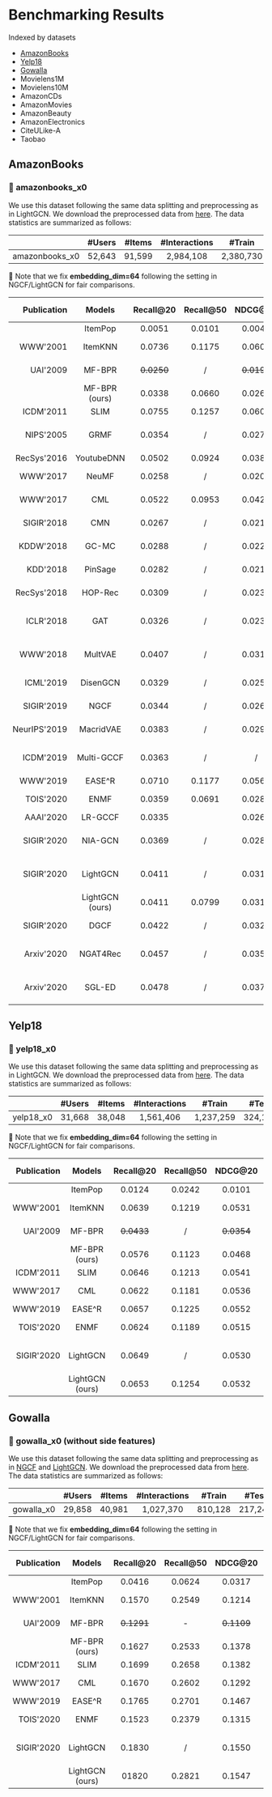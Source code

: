 # Benchmarking Results

Indexed by datasets
+ [AmazonBooks](#amazonbooks)
+ [Yelp18](#yelp18)
+ [Gowalla](#gowalla)
+ Movielens1M
+ Movielens10M
+ AmazonCDs
+ AmazonMovies
+ AmazonBeauty
+ AmazonElectronics
+ CiteULike-A
+ Taobao

## AmazonBooks

### :triangular_flag_on_post: amazonbooks_x0
We use this dataset following the same data splitting and preprocessing as in LightGCN. We download the preprocessed data from [here](https://github.com/kuandeng/LightGCN/tree/master/Data/amazon-book). The data statistics are summarized as follows:

|                | #Users | #Items | #Interactions |   #Train  |  #Test  | Density |
|:--------------:|:------:|:------:|:-------------:|:---------:|:-------:|:-------:|
| amazonbooks_x0 | 52,643 | 91,599 |   2,984,108   | 2,380,730 | 603,378 | 0.00062 |

:pushpin: Note that we fix **embedding_dim=64** following the setting in NGCF/LightGCN for fair comparisons.

|  Publication |     Models      | Recall@20  | Recall@50 |  NDCG@20   | NDCG@50 | HitRate@20 | HitRate@50 |                      Steps-to-Reproduce                      | Contributed-by                                               |
| -----------: | :-------------: | :--------: | :-------: | :--------: | :-----: | :--------: | :--------: | :----------------------------------------------------------: | ------------------------------------------------------------ |
|              |     ItemPop     |   0.0051   |  0.0101   |   0.0044   | 0.0061  |   0.0419   |   0.0764   | [link](https://github.com/xue-pai/Open-CF-Benchmarks/blob/master/benchmarks/ItemPop/ItemPop_amazonbooks_x0.md) | Kelong Mao                                                   |
|     WWW'2001 |     ItemKNN     |   0.0736   |  0.1175   |   0.0606   | 0.0771  |   0.3765   |   0.5234   | [link](https://github.com/xue-pai/Open-CF-Benchmarks/blob/master/benchmarks/ItemKNN/ItemKNN_amazonbooks_x0.md) | Jinpeng Wang                                                 |
|     UAI'2009 |     MF-BPR      | ~~0.0250~~ |     /     | ~~0.0196~~ |    /    |     /      |     /      |                              /                               | [Reported by NGCF paper](https://arxiv.org/abs/1905.08108)   |
|              |  MF-BPR (ours)  |   0.0338   |  0.0660   |   0.0261   | 0.0380  |   0.2103   |   0.3530   |                             link                             | XUEPAI                                                       |
|    ICDM'2011 |      SLIM       |   0.0755   |  0.1257   |   0.0602   | 0.0791  |   0.3873   |   0.5472   | [link](https://github.com/xue-pai/Open-CF-Benchmarks/blob/master/benchmarks/SLIM/SLIM_amazonbooks_x0.md) | Kelong Mao                                                   |
|    NIPS'2005 |      GRMF       |   0.0354   |     /     |   0.0270   |    /    |     /      |     /      |                              /                               | [Reported by LightGCN paper](https://arxiv.org/abs/2002.02126) |
|  RecSys'2016 |   YoutubeDNN    |   0.0502   |  0.0924   |   0.0388   | 0.0545  |   0.2757   |   0.4354   |                             link                             | XUEPAI                                                       |
|     WWW'2017 |      NeuMF      |   0.0258   |     /     |   0.0200   |    /    |     /      |     /      |                              /                               | [Reported by NGCF paper](https://arxiv.org/abs/1905.08108)   |
|     WWW'2017 |       CML       |   0.0522   |  0.0953   |   0.0428   | 0.0591  |   0.2840   |   0.4410   | [link](https://github.com/xue-pai/Open-CF-Benchmarks/blob/master/benchmarks/CML/CML_amazonbooks_x0.md) | Jinpeng Wang                                                 |
|   SIGIR'2018 |       CMN       |   0.0267   |     /     |   0.0218   |    /    |     /      |     /      |                              /                               | [Reported by NGCF paper](https://arxiv.org/abs/1905.08108)   |
|    KDDW'2018 |      GC-MC      |   0.0288   |     /     |   0.0224   |    /    |     /      |     /      |                              /                               | [Reported by NGCF paper](https://arxiv.org/abs/1905.08108)   |
|     KDD'2018 |     PinSage     |   0.0282   |     /     |   0.0219   |    /    |     /      |     /      |                              /                               | [Reported by NGCF paper](https://arxiv.org/abs/1905.08108)   |
|  RecSys'2018 |     HOP-Rec     |   0.0309   |     /     |   0.0232   |    /    |     /      |     /      |                              /                               | [Reported by NGCF paper](https://arxiv.org/abs/1905.08108)   |
|    ICLR'2018 |       GAT       |   0.0326   |     /     |   0.0235   |    /    |     /      |     /      |                              /                               | [Reported by NAT4Rec paper](https://arxiv.org/abs/2010.12256) |
|     WWW'2018 |     MultVAE     |   0.0407   |     /     |   0.0315   |    /    |     /      |     /      |                              /                               | [Reported by LightGCN paper](https://arxiv.org/abs/2002.02126) |
|    ICML'2019 |    DisenGCN     |   0.0329   |     /     |   0.0254   |    /    |     /      |     /      |                              /                               | [Reported by DGCF paper](https://arxiv.org/pdf/2007.01764)   |
|   SIGIR'2019 |      NGCF       |   0.0344   |     /     |   0.0263   |    /    |     /      |     /      |                              /                               | [Reported by NGCF paper](https://arxiv.org/abs/1905.08108)   |
| NeurIPS'2019 |    MacridVAE    |   0.0383   |     /     |   0.0295   |    /    |     /      |     /      |                              /                               | [Reported by DGCF paper](https://arxiv.org/pdf/2007.01764)   |
|    ICDM'2019 |   Multi-GCCF    |   0.0363   |     /     |     /      |    /    |     /      |     /      |                              /                               | [Reported by Multi-GCCF  paper](https://arxiv.org/abs/2001.00267) |
|     WWW'2019 |     EASE^R      |   0.0710   |  0.1177   |   0.0567   | 0.0744  |   0.3710   |   0.5293   | [link](https://github.com/xue-pai/Open-CF-Benchmarks/blob/master/benchmarks/EASE_r/EASE_amazonbooks_x0.md) | XUEPAI                                                       |
|    TOIS'2020 |      ENMF       |   0.0359   |  0.0691   |   0.0281   | 0.0404  |   0.2187   |   0.3649   | [link](https://github.com/xue-pai/Open-CF-Benchmarks/blob/master/benchmarks/ENMF/ENMF_amazonbooks_x0.md) | Jinpeng Wang                                                 |
|    AAAI'2020 |     LR-GCCF     |   0.0335   |           |   0.0265   |         |            |            |                             link                             | Yi Li                                                        |
|   SIGIR'2020 |     NIA-GCN     |   0.0369   |     /     |   0.0287   |    /    |     /      |     /      |                              /                               | [Reported by NAT4Rec paper](https://arxiv.org/abs/2010.12256) |
|   SIGIR'2020 |    LightGCN     |   0.0411   |     /     |   0.0315   |    /    |     /      |     /      |                              /                               | [Reported by LightGCN paper](https://arxiv.org/abs/2002.02126) |
|              | LightGCN (ours) |   0.0411   |  0.0799   |   0.0318   | 0.0461  |   0.2423   |   0.4019   | [link](https://github.com/xue-pai/Open-CF-Benchmarks/blob/master/benchmarks/LightGCN/LightGCN_TF_amazonbooks_x0.md) | Yi Li                                                        |
|   SIGIR'2020 |      DGCF       |   0.0422   |     /     |   0.0324   |    /    |     /      |     /      |                              /                               | [Reported by DGCF paper](https://arxiv.org/pdf/2007.01764)   |
|   Arxiv'2020 |    NGAT4Rec     |   0.0457   |     /     |   0.0358   |    /    |     /      |     /      |                              /                               | [Reported by NAT4Rec paper](https://arxiv.org/abs/2010.12256) |
|   Arxiv'2020 |     SGL-ED      |   0.0478   |     /     |   0.0379   |    /    |     /      |     /      |                              /                               | [Reported by SGL-ED paper](https://arxiv.org/pdf/2010.10783.pdf)` |


## Yelp18

### :triangular_flag_on_post: yelp18_x0
We use this dataset following the same data splitting and preprocessing as in LightGCN. We download the preprocessed data from [here](https://github.com/kuandeng/LightGCN/tree/master/Data). The data statistics are summarized as follows:

|           | #Users | #Items | #Interactions |  #Train   |  #Test  | Density |
| :-------: | :----: | :----: | :-----------: | :-------: | :-----: | :-----: |
| yelp18_x0 | 31,668 | 38,048 |   1,561,406   | 1,237,259 | 324,147 | 0.00130 |

:pushpin: Note that we fix **embedding_dim=64** following the setting in NGCF/LightGCN for fair comparisons.

| Publication |  Models |   Recall@20   |   Recall@50   |   NDCG@20   |   NDCG@50   |   HitRate@20   |   HitRate@50   | Steps-to-Reproduce | Contributed-by |
| -------------: | :--------------------------:|:-------------:|:-------------:|:-----------:|:-----------:|:--------------:|:--------------:|:------------------:|----------------|
| |                 ItemPop     |     0.0124          |   0.0242            |    0.0101         |      0.0145       |        0.0831        |     0.1493           |     [link](https://github.com/xue-pai/Open-CF-Benchmarks/blob/master/benchmarks/ItemPop/ItemPop_yelp18_x0.md)               |      Kelong Mao          |
| WWW'2001 |                     ItemKNN |   0.0639            |   0.1219            |    0.0531         |     0.0746        |      0.3876          |    0.5753            |     [link](https://github.com/xue-pai/Open-CF-Benchmarks/blob/master/benchmarks/ItemKNN/ItemKNN_yelp18_x0.md)               |      Jinpeng Wang          |
| UAI'2009 |                    MF-BPR |      ~~0.0433~~         |      /         |   ~~0.0354~~          |      /        |         /         |      /           |       /     |     [Reported by NGCF paper](https://arxiv.org/abs/1905.08108)            |
| |                       MF-BPR (ours)               |    0.0576           |      0.1123         |     0.0468        |   0.0671          |      0.3624          |       0.5577         |      link      |       XUEPAI         |
| ICDM'2011 |                        SLIM |    0.0646           |     0.1213          |    0.0541         |     0.0751        |    0.3912            |    0.5799            |     [link](https://github.com/xue-pai/Open-CF-Benchmarks/blob/master/benchmarks/SLIM/SLIM_yelp18_x0.md)                 |     Kelong Mao              |
| WWW'2017 |                         CML |     0.0622          |   0.1181            |   0.0536          |   0.0738          |      0.3810          |     0.5510           |     [link](https://github.com/xue-pai/Open-CF-Benchmarks/blob/master/benchmarks/CML/CML_yelp18_x0.md)                |     Jinpeng Wang               |
|    WWW'2019 |                     EASE^R |     0.0657          |    0.1225           |     0.0552        |   0.0762          |      0.3966          |    0.5839            |    [link](https://github.com/xue-pai/Open-CF-Benchmarks/blob/master/benchmarks/EASE_r/EASE_yelp18_x0.md)                |    XUEPAI            |
|     TOIS'2020 |                 ENMF |    0.0624          |  0.1189         |  0.0515       |     0.0723      |      0.3848         |    0.5792       |   [link](https://github.com/xue-pai/Open-CF-Benchmarks/blob/master/benchmarks/ENMF/ENMF_yelp18_x0.md)               |    Jinpeng Wang            |
| SIGIR'2020 | LightGCN | 0.0649 | / | 0.0530 | / | / | / | / | [Reported by LightGCN paper](https://arxiv.org/abs/2002.02126) |
|  | LightGCN (ours) | 0.0653 | 0.1254 | 0.0532 | 0.0756 | 0.3974 | 0.5922 | [link](https://github.com/xue-pai/Open-CF-Benchmarks/blob/master/benchmarks/LightGCN/LightGCN_TF_yelp18_x0.md) | Yi Li |



## Gowalla

### :triangular_flag_on_post: gowalla_x0 (without side features)
We use this dataset following the same data splitting and preprocessing as in [NGCF](https://github.com/xiangwang1223/neural_graph_collaborative_filtering) and [LightGCN](https://github.com/kuandeng/LightGCN). We download the preprocessed data from [here](https://github.com/kuandeng/LightGCN/tree/master/Data). The data statistics are summarized as follows:

|                | #Users | #Items | #Interactions |   #Train  |  #Test  | Density |
|:--------------:|:------:|:------:|:-------------:|:---------:|:-------:|:-------:|
| gowalla_x0 | 29,858  | 40,981  |  1,027,370    | 810,128  | 217,242  |  0.00084  |

:pushpin: Note that we fix **embedding_dim=64** following the setting in NGCF/LightGCN for fair comparisons.

| Publication |  Models |   Recall@20   |   Recall@50   |   NDCG@20   |   NDCG@50   |   HitRate@20   |   HitRate@50   | Steps-to-Reproduce | Contributed-by |
| -----------: | :----------------------------:|:-------------:|:-------------:|:-----------:|:-----------:|:--------------:|:--------------:|:------------------:|----------------|
|  |               ItemPop     |    0.0416           |    0.0624           |     0.0317        |     0.0379        |       0.2038         |      0.2777          |     [link](https://github.com/xue-pai/Open-CF-Benchmarks/blob/master/benchmarks/ItemPop/ItemPop_gowalla_x0.md)               |     Kelong Mao           |
|    WWW'2001 |             ItemKNN  |   0.1570           |   0.2549            |    0.1214         |     0.1527       |      0.5094         |    0.6650            |     [link](https://github.com/xue-pai/Open-CF-Benchmarks/blob/master/benchmarks/ItemKNN/ItemKNN_gowalla_x0.md)               |      Jinpeng Wang          |
|    UAI'2009 |           MF-BPR |   ~~0.1291~~         |       -        |     ~~0.1109~~        |    -           |     -             |       -           |      -        |          [Reported by NGCF paper](https://arxiv.org/abs/1905.08108)   |
|          |         MF-BPR (ours)                 |   0.1627            |    0.2533           |    0.1378         |   0.1662          |        0.5544        |    0.6936            |      link      |       XUEPAI         |
|     ICDM'2011 |                   SLIM |    0.1699           |    0.2658           |    0.1382         |     0.1687        |       0.5564         |    0.6960            |   [link](https://github.com/xue-pai/Open-CF-Benchmarks/blob/master/benchmarks/SLIM/SLIM_gowalla_x0.md)                  |     Kelong Mao            |
|          WWW'2017 |               CML |   0.1670            |   0.2602            |   0.1292          |     0.1587        |      0.5410          |        0.6750        |   [link](https://github.com/xue-pai/Open-CF-Benchmarks/blob/master/benchmarks/CML/CML_gowalla_x0.md)                  |     Jinpeng Wang              |
|        WWW'2019 |            EASE^R |    0.1765           |    0.2701           |    0.1467         |     0.1760        |      0.5727          |      0.7081          |  [link](https://github.com/xue-pai/Open-CF-Benchmarks/blob/master/benchmarks/EASE_r/EASE_gowalla_x0.md)                  |     XUEPAI           |
|        TOIS'2020 |              ENMF |    0.1523        |  0.2379        |  0.1315     |     0.1583     |     0.5336      |   0.6701    |   [link](https://github.com/xue-pai/Open-CF-Benchmarks/blob/master/benchmarks/ENMF/ENMF_gowalla_x0.md)               |    Jinpeng Wang            |
| SIGIR'2020 | LightGCN | 0.1830 | / | 0.1550 | / | / | / | / | [Reported by LightGCN paper](https://arxiv.org/abs/2002.02126) |
|  | LightGCN (ours) | 01820 | 0.2821 | 0.1547 | 0.1859 | 0.5924 | 0.7295 | [link](https://github.com/xue-pai/Open-CF-Benchmarks/blob/master/benchmarks/LightGCN/LightGCN_TF_gowalla_x0.md) | Yi Li |
